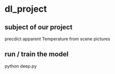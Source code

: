 # dl_project

## subject of our project
precdict apparent Temperature from scene pictures

## run / train the model
python deep.py
